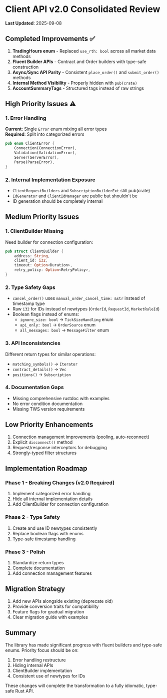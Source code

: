 # Client API v2.0 Consolidated Review

**Last Updated**: 2025-09-08

## Completed Improvements ✅

1. **TradingHours enum** - Replaced `use_rth: bool` across all market data methods
2. **Fluent Builder APIs** - Contract and Order builders with type-safe construction
3. **Async/Sync API Parity** - Consistent `place_order()` and `submit_order()` methods
4. **Internal Method Visibility** - Properly hidden with `pub(crate)`
5. **AccountSummaryTags** - Structured tags instead of raw strings

## High Priority Issues ⚠️

### 1. Error Handling
**Current**: Single `Error` enum mixing all error types  
**Required**: Split into categorized errors
```rust
pub enum ClientError {
    Connection(ConnectionError),
    Validation(ValidationError),
    Server(ServerError),
    Parse(ParseError),
}
```

### 2. Internal Implementation Exposure
- `ClientRequestBuilders` and `SubscriptionBuilderExt` still pub(crate)
- `IdGenerator` and `ClientIdManager` are public but shouldn't be
- ID generation should be completely internal

## Medium Priority Issues

### 1. ClientBuilder Missing
Need builder for connection configuration:
```rust
pub struct ClientBuilder {
    address: String,
    client_id: i32,
    timeout: Option<Duration>,
    retry_policy: Option<RetryPolicy>,
}
```

### 2. Type Safety Gaps
- `cancel_order()` uses `manual_order_cancel_time: &str` instead of timestamp type
- Raw `i32` for IDs instead of newtypes (`OrderId`, `RequestId`, `MarketRuleId`)
- Boolean flags instead of enums:
  - `ignore_size: bool` → `TickSizeHandling` enum
  - `api_only: bool` → `OrderSource` enum
  - `all_messages: bool` → `MessageFilter` enum

### 3. API Inconsistencies
Different return types for similar operations:
- `matching_symbols()` → `Iterator`
- `contract_details()` → `Vec`
- `positions()` → `Subscription`

### 4. Documentation Gaps
- Missing comprehensive rustdoc with examples
- No error condition documentation
- Missing TWS version requirements

## Low Priority Enhancements

1. Connection management improvements (pooling, auto-reconnect)
2. Explicit `disconnect()` method
3. Request/response interceptors for debugging
4. Strongly-typed filter structures

## Implementation Roadmap

### Phase 1 - Breaking Changes (v2.0 Required)
1. Implement categorized error handling
2. Hide all internal implementation details
3. Add ClientBuilder for connection configuration

### Phase 2 - Type Safety
1. Create and use ID newtypes consistently
2. Replace boolean flags with enums
3. Type-safe timestamp handling

### Phase 3 - Polish
1. Standardize return types
2. Complete documentation
3. Add connection management features

## Migration Strategy

1. Add new APIs alongside existing (deprecate old)
2. Provide conversion traits for compatibility
3. Feature flags for gradual migration
4. Clear migration guide with examples

## Summary

The library has made significant progress with fluent builders and type-safe enums. Priority focus should be on:
1. Error handling restructure
2. Hiding internal APIs
3. ClientBuilder implementation
4. Consistent use of newtypes for IDs

These changes will complete the transformation to a fully idiomatic, type-safe Rust API.